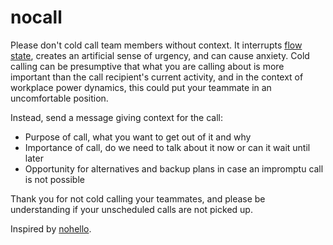 nocall
======

Please don't cold call team members without context. It interrupts [flow state](https://medium.com/software-development/the-people-that-work-for-you-need-to-get-into-flow-peopleware-4ad5d64b1467), creates an artificial sense of urgency, and can cause anxiety. Cold calling can be presumptive that what you are calling about is more important than the call recipient's current activity, and in the context of workplace power dynamics, this could put your teammate in an uncomfortable position.

Instead, send a message giving context for the call:
  - Purpose of call, what you want to get out of it and why
  - Importance of call, do we need to talk about it now or can it wait until later
  - Opportunity for alternatives and backup plans in case an impromptu call is not possible

Thank you for not cold calling your teammates, and please be understanding if your unscheduled calls are not picked up.

Inspired by [nohello](https://sbmueller.github.io/nohello/).

